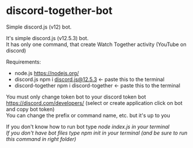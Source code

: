 # discord-together-bot
Simple discord.js (v12) bot. 

It's simple discord.js (v12.5.3) bot. <br>
It has only one command, that create Watch Together activity (YouTube on discord)

Requirements:
- node.js https://nodejs.org/
- discord.js npm i discord.js@12.5.3 <- paste this to the terminal
- discord-together npm i discord-together <- paste this to the terminal

You must only change token bot to your discord token bot https://discord.com/developers/ (select or create application click on bot and copy bot token)<br>
You can change the prefix or command name, etc. but it's up to you <br>

If you don't know how to run bot type <i>node index.js<i> in your terminal<br>
If you don't have bot files type <i>npm init</i> in your terminal (and be sure to run this command in right folder)
